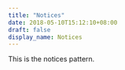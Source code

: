 ```yaml
---
title: "Notices"
date: 2018-05-10T15:12:10+08:00
draft: false
display_name: Notices
---
```


This is the notices pattern.